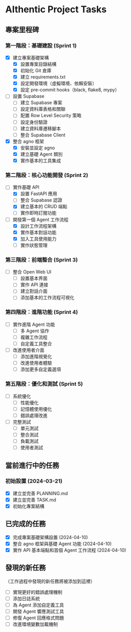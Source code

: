 # AIthentic Project Tasks

## 專案里程碑

### 第一階段：基礎建設 (Sprint 1)
- [x] 建立專案基礎架構
  - [x] 設置專案目錄結構
  - [x] 初始化 Git 倉庫
  - [x] 建立 requirements.txt
  - [x] 設定開發環境（虛擬環境、依賴安裝）
  - [x] 設定 pre-commit hooks（black, flake8, mypy）

- [ ] 設置 Supabase
  - [ ] 建立 Supabase 專案
  - [ ] 設定資料庫表格和關聯
  - [ ] 配置 Row Level Security 策略
  - [ ] 設定身份驗證
  - [ ] 建立資料庫遷移腳本
  - [ ] 整合 Supabase Client

- [x] 整合 agno 框架
  - [x] 安裝並設定 agno
  - [x] 建立基礎 Agent 類別
  - [x] 實作基本的工具集成

### 第二階段：核心功能開發 (Sprint 2)
- [ ] 實作基礎 API
  - [x] 設置 FastAPI 應用
  - [ ] 整合 Supabase 認證
  - [x] 建立基本的 CRUD 端點
  - [ ] 實作即時訂閱功能

- [ ] 開發第一個 Agent 工作流程
  - [x] 設計工作流程架構
  - [x] 實作基本對話功能
  - [x] 加入工具使用能力
  - [ ] 實作狀態管理

### 第三階段：前端整合 (Sprint 3)
- [ ] 整合 Open Web UI
  - [ ] 設置基本界面
  - [ ] 實作 API 連接
  - [ ] 建立對話介面
  - [ ] 添加基本的工作流程可視化

### 第四階段：進階功能 (Sprint 4)
- [ ] 實作進階 Agent 功能
  - [ ] 多 Agent 協作
  - [ ] 複雜工作流程
  - [ ] 自定義工具整合

- [ ] 改進使用者介面
  - [ ] 添加進階視覺化
  - [ ] 改進使用者體驗
  - [ ] 添加更多自定義選項

### 第五階段：優化和測試 (Sprint 5)
- [ ] 系統優化
  - [ ] 性能優化
  - [ ] 記憶體使用優化
  - [ ] 錯誤處理改進

- [ ] 完整測試
  - [ ] 單元測試
  - [ ] 整合測試
  - [ ] 負載測試
  - [ ] 使用者測試

## 當前進行中的任務

### 初始設置 (2024-03-21)
- [x] 建立並完善 PLANNING.md
- [x] 建立並完善 TASK.md
- [x] 初始化專案結構

## 已完成的任務
- [x] 完成專案基礎架構設置 (2024-04-10)
- [x] 整合 agno 框架與基礎 Agent 功能 (2024-04-10)
- [x] 實作 API 基本端點和首個 Agent 工作流程 (2024-04-10)

## 發現的新任務
（工作過程中發現的新任務將被添加到這裡）
- [ ] 實現更好的錯誤處理機制
- [ ] 添加日誌系統
- [ ] 為 Agent 添加自定義工具
- [ ] 開發 Agent 響應測試工具
- [ ] 修復 Agent 回應格式問題
- [ ] 改進環境變數加載機制 